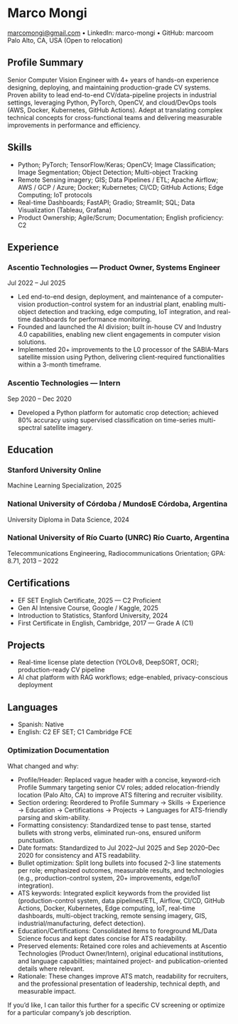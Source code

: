 # Marco Mongi
marcomongi@gmail.com • LinkedIn: marco-mongi • GitHub: marcoom  
Palo Alto, CA, USA (Open to relocation)

## Profile Summary
Senior Computer Vision Engineer with 4+ years of hands-on experience designing, deploying, and maintaining production-grade CV systems. Proven ability to lead end-to-end CV/data-pipeline projects in industrial settings, leveraging Python, PyTorch, OpenCV, and cloud/DevOps tools (AWS, Docker, Kubernetes, GitHub Actions). Adept at translating complex technical concepts for cross-functional teams and delivering measurable improvements in performance and efficiency.

## Skills
- Python; PyTorch; TensorFlow/Keras; OpenCV; Image Classification; Image Segmentation; Object Detection; Multi-object Tracking
- Remote Sensing imagery; GIS; Data Pipelines / ETL; Apache Airflow; AWS / GCP / Azure; Docker; Kubernetes; CI/CD; GitHub Actions; Edge Computing; IoT protocols
- Real-time Dashboards; FastAPI; Gradio; Streamlit; SQL; Data Visualization (Tableau, Grafana)
- Product Ownership; Agile/Scrum; Documentation; English proficiency: C2

## Experience

### Ascentio Technologies — Product Owner, Systems Engineer
Jul 2022 – Jul 2025
- Led end-to-end design, deployment, and maintenance of a computer-vision production-control system for an industrial plant, enabling multi-object detection and tracking, edge computing, IoT integration, and real-time dashboards for performance monitoring.
- Founded and launched the AI division; built in-house CV and Industry 4.0 capabilities, enabling new client engagements in computer vision solutions.
- Implemented 20+ improvements to the L0 processor of the SABIA-Mars satellite mission using Python, delivering client-required functionalities within a 3-month timeframe.

### Ascentio Technologies — Intern
Sep 2020 – Dec 2020
- Developed a Python platform for automatic crop detection; achieved 80% accuracy using supervised classification on time-series multi-spectral satellite imagery.

## Education

### Stanford University Online
Machine Learning Specialization, 2025

### National University of Córdoba / MundosE Córdoba, Argentina
University Diploma in Data Science, 2024

### National University of Río Cuarto (UNRC) Río Cuarto, Argentina
Telecommunications Engineering, Radiocommunications Orientation; GPA: 8.71, 2013 – 2022

## Certifications
- EF SET English Certificate, 2025 — C2 Proficient
- Gen AI Intensive Course, Google / Kaggle, 2025
- Introduction to Statistics, Stanford University, 2024
- First Certificate in English, Cambridge, 2017 — Grade A (C1)

## Projects
- Real-time license plate detection (YOLOv8, DeepSORT, OCR); production-ready CV pipeline
- AI chat platform with RAG workflows; edge-enabled, privacy-conscious deployment

## Languages
- Spanish: Native
- English: C2 EF SET; C1 Cambridge FCE

### Optimization Documentation

What changed and why:
- Profile/Header: Replaced vague header with a concise, keyword-rich Profile Summary targeting senior CV roles; added relocation-friendly location (Palo Alto, CA) to improve ATS filtering and recruiter visibility.
- Section ordering: Reordered to Profile Summary → Skills → Experience → Education → Certifications → Projects → Languages for ATS-friendly parsing and skim-ability.
- Formatting consistency: Standardized tense to past tense, started bullets with strong verbs, eliminated run-ons, ensured uniform punctuation.
- Date formats: Standardized to Jul 2022–Jul 2025 and Sep 2020–Dec 2020 for consistency and ATS readability.
- Bullet optimization: Split long bullets into focused 2–3 line statements per role; emphasized outcomes, measurable results, and technologies (e.g., production-control system, 20+ improvements, edge/IoT integration).
- ATS keywords: Integrated explicit keywords from the provided list (production-control system, data pipelines/ETL, Airflow, CI/CD, GitHub Actions, Docker, Kubernetes, Edge computing, IoT, real-time dashboards, multi-object tracking, remote sensing imagery, GIS, industrial/manufacturing, defect detection).
- Education/Certifications: Consolidated items to foreground ML/Data Science focus and kept dates concise for ATS readability.
- Preserved elements: Retained core roles and achievements at Ascentio Technologies (Product Owner/Intern), original educational institutions, and language capabilities; maintained project- and publication-oriented details where relevant.
- Rationale: These changes improve ATS match, readability for recruiters, and the professional presentation of leadership, technical depth, and measurable impact.

If you’d like, I can tailor this further for a specific CV screening or optimize for a particular company’s job description.